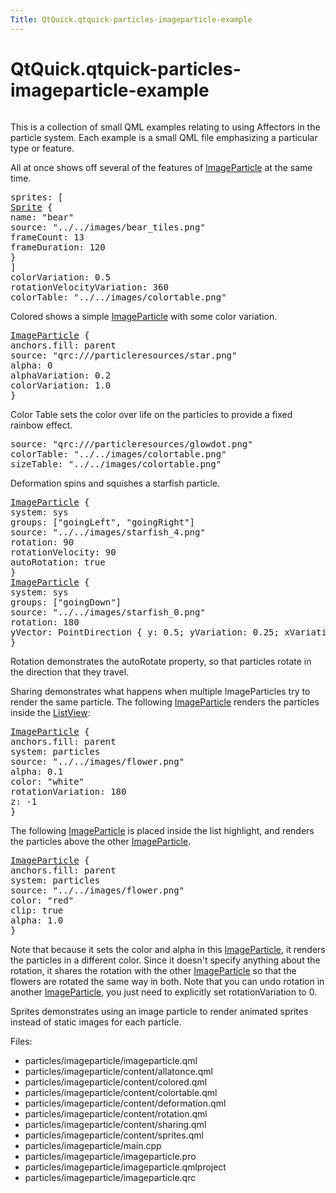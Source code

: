 ```yaml
---
Title: QtQuick.qtquick-particles-imageparticle-example
---
```


# QtQuick.qtquick-particles-imageparticle-example

<span class="subtitle"></span>
<!-- $$$particles/imageparticle-description -->
<p class="centerAlign"><img src="https://developer.ubuntu.com/static/devportal_uploaded/a9cade54-08e9-4032-9747-ad84961db968-../qtquick-particles-imageparticle-example/images/qml-imageparticle-example.png" alt="" /></p><p>This is a collection of small QML examples relating to using Affectors in the particle system. Each example is a small QML file emphasizing a particular type or feature.</p>
<p>All at once shows off several of the features of <a href="QtQuick.Particles.ImageParticle.md">ImageParticle</a> at the same time.</p>
<pre class="qml"><span class="name">sprites</span>: [
<span class="type"><a href="QtQuick.Sprite.md">Sprite</a></span> {
<span class="name">name</span>: <span class="string">&quot;bear&quot;</span>
<span class="name">source</span>: <span class="string">&quot;../../images/bear_tiles.png&quot;</span>
<span class="name">frameCount</span>: <span class="number">13</span>
<span class="name">frameDuration</span>: <span class="number">120</span>
}
]
<span class="name">colorVariation</span>: <span class="number">0.5</span>
<span class="name">rotationVelocityVariation</span>: <span class="number">360</span>
<span class="name">colorTable</span>: <span class="string">&quot;../../images/colortable.png&quot;</span></pre>
<p>Colored shows a simple <a href="QtQuick.Particles.ImageParticle.md">ImageParticle</a> with some color variation.</p>
<pre class="qml"><span class="type"><a href="QtQuick.Particles.ImageParticle.md">ImageParticle</a></span> {
<span class="name">anchors</span>.fill: <span class="name">parent</span>
<span class="name">source</span>: <span class="string">&quot;qrc:///particleresources/star.png&quot;</span>
<span class="name">alpha</span>: <span class="number">0</span>
<span class="name">alphaVariation</span>: <span class="number">0.2</span>
<span class="name">colorVariation</span>: <span class="number">1.0</span>
}</pre>
<p>Color Table sets the color over life on the particles to provide a fixed rainbow effect.</p>
<pre class="qml"><span class="name">source</span>: <span class="string">&quot;qrc:///particleresources/glowdot.png&quot;</span>
<span class="name">colorTable</span>: <span class="string">&quot;../../images/colortable.png&quot;</span>
<span class="name">sizeTable</span>: <span class="string">&quot;../../images/colortable.png&quot;</span></pre>
<p>Deformation spins and squishes a starfish particle.</p>
<pre class="qml"><span class="type"><a href="QtQuick.Particles.ImageParticle.md">ImageParticle</a></span> {
<span class="name">system</span>: <span class="name">sys</span>
<span class="name">groups</span>: [<span class="string">&quot;goingLeft&quot;</span>, <span class="string">&quot;goingRight&quot;</span>]
<span class="name">source</span>: <span class="string">&quot;../../images/starfish_4.png&quot;</span>
<span class="name">rotation</span>: <span class="number">90</span>
<span class="name">rotationVelocity</span>: <span class="number">90</span>
<span class="name">autoRotation</span>: <span class="number">true</span>
}
<span class="type"><a href="QtQuick.Particles.ImageParticle.md">ImageParticle</a></span> {
<span class="name">system</span>: <span class="name">sys</span>
<span class="name">groups</span>: [<span class="string">&quot;goingDown&quot;</span>]
<span class="name">source</span>: <span class="string">&quot;../../images/starfish_0.png&quot;</span>
<span class="name">rotation</span>: <span class="number">180</span>
<span class="name">yVector</span>: <span class="name">PointDirection</span> { <span class="name">y</span>: <span class="number">0.5</span>; <span class="name">yVariation</span>: <span class="number">0.25</span>; <span class="name">xVariation</span>: <span class="number">0.25</span>; }
}</pre>
<p>Rotation demonstrates the autoRotate property, so that particles rotate in the direction that they travel.</p>
<p>Sharing demonstrates what happens when multiple ImageParticles try to render the same particle. The following <a href="QtQuick.Particles.ImageParticle.md">ImageParticle</a> renders the particles inside the <a href="QtQuick.ListView.md">ListView</a>:</p>
<pre class="qml"><span class="type"><a href="QtQuick.Particles.ImageParticle.md">ImageParticle</a></span> {
<span class="name">anchors</span>.fill: <span class="name">parent</span>
<span class="name">system</span>: <span class="name">particles</span>
<span class="name">source</span>: <span class="string">&quot;../../images/flower.png&quot;</span>
<span class="name">alpha</span>: <span class="number">0.1</span>
<span class="name">color</span>: <span class="string">&quot;white&quot;</span>
<span class="name">rotationVariation</span>: <span class="number">180</span>
<span class="name">z</span>: -<span class="number">1</span>
}</pre>
<p>The following <a href="QtQuick.Particles.ImageParticle.md">ImageParticle</a> is placed inside the list highlight, and renders the particles above the other <a href="QtQuick.Particles.ImageParticle.md">ImageParticle</a>.</p>
<pre class="qml"><span class="type"><a href="QtQuick.Particles.ImageParticle.md">ImageParticle</a></span> {
<span class="name">anchors</span>.fill: <span class="name">parent</span>
<span class="name">system</span>: <span class="name">particles</span>
<span class="name">source</span>: <span class="string">&quot;../../images/flower.png&quot;</span>
<span class="name">color</span>: <span class="string">&quot;red&quot;</span>
<span class="name">clip</span>: <span class="number">true</span>
<span class="name">alpha</span>: <span class="number">1.0</span>
}</pre>
<p>Note that because it sets the color and alpha in this <a href="QtQuick.Particles.ImageParticle.md">ImageParticle</a>, it renders the particles in a different color. Since it doesn't specify anything about the rotation, it shares the rotation with the other <a href="QtQuick.Particles.ImageParticle.md">ImageParticle</a> so that the flowers are rotated the same way in both. Note that you can undo rotation in another <a href="QtQuick.Particles.ImageParticle.md">ImageParticle</a>, you just need to explicitly set rotationVariation to 0.</p>
<p>Sprites demonstrates using an image particle to render animated sprites instead of static images for each particle.</p>
<p>Files:</p>
<ul>
<li>particles/imageparticle/imageparticle.qml</li>
<li>particles/imageparticle/content/allatonce.qml</li>
<li>particles/imageparticle/content/colored.qml</li>
<li>particles/imageparticle/content/colortable.qml</li>
<li>particles/imageparticle/content/deformation.qml</li>
<li>particles/imageparticle/content/rotation.qml</li>
<li>particles/imageparticle/content/sharing.qml</li>
<li>particles/imageparticle/content/sprites.qml</li>
<li>particles/imageparticle/main.cpp</li>
<li>particles/imageparticle/imageparticle.pro</li>
<li>particles/imageparticle/imageparticle.qmlproject</li>
<li>particles/imageparticle/imageparticle.qrc</li>
</ul>
<!-- @@@particles/imageparticle -->
